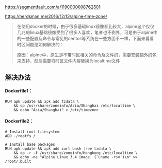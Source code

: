 https://segmentfault.com/a/1190000008762601

https://herdsman.me/2016/12/13/alpine-time-zone/



> 在使用docker的时候，由于很多基础linux镜像都比较大，alpine这个仅仅几兆的linux基础镜像受到了很多人喜欢，笔者也不例外，可是由于alpine中的一些配置及命令与常见的centos等系统在一些方面不一样，下面来看看时区问题是如何解决的：
>
> 原因：alpine中，原生是不带时区相关的命令及文件的，需要安装额外的包来支持，然后需要将时区文件内容替换为localtime文件

## 解决办法

#### Dockerfile1：

```
RUN apk update && apk add tzdata \
	&& cp /usr/share/zoneinfo/Asia/Shanghai /etc/localtime \
	&& echo "Asia/Shanghai" > /etc/timezone
```



#### Dockerfile2：

```
# Install root filesystem
ADD ./rootfs /

# Install base packages
RUN apk update && apk add curl bash tree tzdata \
    && cp -r -f /usr/share/zoneinfo/Hongkong /etc/localtime \
    && echo -ne "Alpine Linux 3.4 image. (`uname -rsv`)\n" >> /root/.built

```

